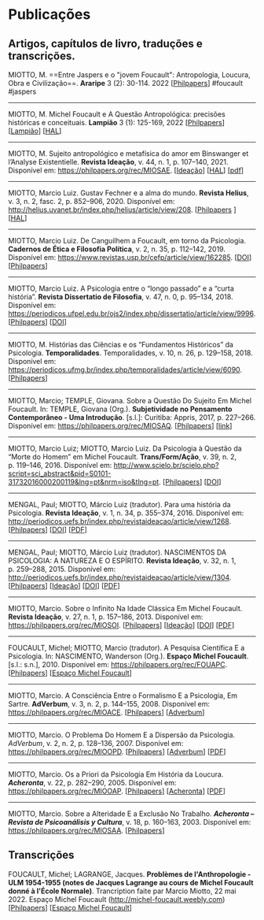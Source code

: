 # Publicações

## Artigos, capítulos de livro, traduções e transcrições.

MIOTTO, M. ==Entre Jaspers e o "jovem Foucault": Antropologia, Loucura, Obra e Civilização==. **Araripe** 3 (2): 30-114. 2022 [[Philpapers](https://philpapers.org/rec/MIOEJE)] #foucault #jaspers

---

MIOTTO, M. Michel Foucault e A Questão Antropológica: precisões históricas e conceituais. **Lampião** 3 (1): 125-169, 2022 [[Philpapers](https://philpapers.org/rec/MIOMFE)] [[Lampião](https://www.seer.ufal.br/index.php/lampiao/article/view/15622)]  [[HAL](https://hal.science/hal-04119186)]

---

MIOTTO, M. Sujeito antropológico e metafísica do amor em Binswanger et l’Analyse Existentielle. **Revista Ideação**, v. 44, n. 1, p. 107–140, 2021. Disponível em: <https://philpapers.org/rec/MIOSAE>. [[Ideação](http://periodicos.uefs.br/index.php/revistaideacao/article/view/7649)] [[HAL](https://hal.archives-ouvertes.fr/hal-03480835)] [[pdf](https://askesis.hypotheses.org/files/2021/12/Miotto-Sujeito-antropologico-e-metafisica-do-amor-em-Binswanger-et-l-Analyse-Existentielle.pdf)]

---

MIOTTO, Marcio Luiz. Gustav Fechner e a alma do mundo. **Revista Helius**, v. 3, n. 2, fasc. 2, p. 852–906, 2020. Disponível em: <http://helius.uvanet.br/index.php/helius/article/view/208>. [[Philpapers](https://philpapers.org/rec/MIOGFE) ] [[HAL](https://hal.archives-ouvertes.fr/hal-03182830)]

---

MIOTTO, Marcio Luiz. De Canguilhem a Foucault, em torno da Psicologia. **Cadernos de Ética e Filosofia Política**, v. 2, n. 35, p. 112–142, 2019. Disponível em: <https://www.revistas.usp.br/cefp/article/view/162285>. [[DOI](https://doi.org/10.11606/issn.1517-0128.v2i35p112-142)] [[Philpapers](https://philpapers.org/rec/MIODCA)]

---

MIOTTO, Marcio Luiz. A Psicologia entre o “longo passado” e a “curta história”. **Revista Dissertatio de Filosofia**, v. 47, n. 0, p. 95–134, 2018. Disponível em: <https://periodicos.ufpel.edu.br/ojs2/index.php/dissertatio/article/view/9996>. [[Philpapers](https://philpapers.org/rec/LUIAPE)] [[DOI](http://dx.doi.org/10.15210/dissertatio.v47i0.9996)]

---

MIOTTO, M. Histórias das Ciências e os “Fundamentos Históricos” da Psicologia. **Temporalidades**. Temporalidades, v. 10, n. 26, p. 129–158, 2018. Disponível em: <https://periodicos.ufmg.br/index.php/temporalidades/article/view/6090>. [[Philpapers](https://philpapers.org/rec/LUIHDC)]

---

MIOTTO, Marcio; TEMPLE, Giovana. Sobre a Questão Do Sujeito Em Michel Foucault. In: TEMPLE, Giovana (Org.). **Subjetividade no Pensamento Contemporâneo - Uma Introdução**. [s.l.]: Curitiba: Appris, 2017, p. 227–266. Disponível em: <https://philpapers.org/rec/MIOSAQ>. [[Philpapers](https://philpapers.org/rec/MIOSAQ)] [[link](https://www.editoraappris.com.br/produto/1947-subjetividade-no-pensamento-do-sculo-xx-uma-introduo)]

---

MIOTTO, Marcio Luiz; MIOTTO, Marcio Luiz. Da Psicologia à Questão da “Morte do Homem” em Michel Foucault. **Trans/Form/Ação**, v. 39, n. 2, p. 119–146, 2016. Disponível em: <http://www.scielo.br/scielo.php?script=sci_abstract&pid=S0101-31732016000200119&lng=pt&nrm=iso&tlng=pt>. [[Philpapers](https://philpapers.org/rec/MIODP)] [[DOI](http://dx.doi.org/10.1590/s0101-31732016000200007)]

---

MENGAL, Paul; MIOTTO, Márcio Luiz (tradutor). Para uma história da Psicologia. **Revista Ideação**, v. 1, n. 34, p. 355–374, 2016. Disponível em: <http://periodicos.uefs.br/index.php/revistaideacao/article/view/1268>. [[Philpapers](https://philpapers.org/rec/MENPUH)] [[DOI](http://dx.doi.org/10.13102/ideac.v1i34.1268)] [[PDF](https://askesis.hypotheses.org/mengal-para-uma-historia-da-psicologia-miotto-trad-ideacao-n34_jul_dez2016)]

---

MENGAL, Paul; MIOTTO, Márcio Luiz (tradutor). NASCIMENTOS DA PSICOLOGIA: A NATUREZA E O ESPÍRITO. **Revista Ideação**, v. 32, n. 1, p. 259–288, 2015. Disponível em: <http://periodicos.uefs.br/index.php/revistaideacao/article/view/1304>. [[Philpapers](https://philpapers.org/rec/MENNDP-3)] [[Ideação](http://periodicos.uefs.br/index.php/revistaideacao/article/view/1304)] [[DOI](http://dx.doi.org/10.13102/ideac.v1i32.1304)] [[PDF](https://askesis.hypotheses.org/files/2020/11/Mengal-Nascimentos-da-Psicologia-A-Natureza-e-o-Espirito-Miotto-tradutor.pdf)]

---

MIOTTO, Marcio. Sobre o Infinito Na Idade Clássica Em Michel Foucault. **Revista Ideação**, v. 27, n. 1, p. 157–186, 2013. Disponível em: <https://philpapers.org/rec/MIOSOI>. [[Philpapers](https://philpapers.org/rec/MIOSOI)] [[Ideação](http://periodicos.uefs.br/index.php/revistaideacao/issue/view/55)] [[DOI](http://dx.doi.org/10.13102/ideac.v1i27)] [[PDF](https://askesis.hypotheses.org/files/2020/11/Miotto-Sobre-o-infinito-na-Idade-Classica-em-Michel-Foucault-Ideacao-27-2013.pdf)]

---

FOUCAULT, Michel; MIOTTO, Marcio (tradutor). A Pesquisa Científica E a Psicologia. In: NASCIMENTO, Wanderson (Org.). **Espaço Michel Foucault**. [s.l.: s.n.], 2010. Disponível em: <https://philpapers.org/rec/FOUAPC>. [[Philpapers](https://philpapers.org/rec/FOUAPC)] [[Espaço Michel Foucault](http://michel-foucault.weebly.com/textos.html)]

---

MIOTTO, Marcio. A Consciência Entre o Formalismo E a Psicologia, Em Sartre. **AdVerbum**, v. 3, n. 2, p. 144–155, 2008. Disponível em: <https://philpapers.org/rec/MIOACE>. [[Philpapers](https://philpapers.org/rec/MIOACE)] [[Adverbum](http://www.psicanaliseefilosofia.com.br/adverbum/artigospublicados.html)]

---

MIOTTO, Marcio. O Problema Do Homem E a Dispersão da Psicologia. *AdVerbum*, v. 2, n. 2, p. 128–136, 2007. Disponível em: <https://philpapers.org/rec/MIOOPD>. [[Philpapers](https://philpapers.org/rec/MIOOPD)] [[Adverbum](http://geocities.ws/askesis/O%20problema%20do%20Homem%20e%20a%20dispersão%20da%20Psicologia%20AdVerbum%202%20%282%29:%20128-136.%202007.)] [[PDF](https://askesis.hypotheses.org/files/2020/11/Miotto-O-problema-do-Homem-e-a-Dispersao-da-Psicologia-Adverbum-2007.pdf)] 

---

MIOTTO, Marcio. Os a Priori da Psicologia Em História da Loucura. ***Acheronta***, v. 22, p. 282–290, 2005. Disponível em: <https://philpapers.org/rec/MIOOAP>. [[Philpapers](https://philpapers.org/rec/MIOOAP)] [[Acheronta](http://www.acheronta.org/acheronta22/miotto.htm)] [[PDF](https://askesis.hypotheses.org/miotto-os-a-priori-da-psicologia-em-historia-da-loucura-acheronta-22-2005)]

---

MIOTTO, Marcio. Sobre a Alteridade E a Exclusão No Trabalho. ***Acheronta – Revista de Psicoanálisis y Cultura***, v. 18, p. 160–163, 2003. Disponível em: <https://philpapers.org/rec/MIOSAA>. [[Philpapers](https://philpapers.org/rec/MIOSAA)]

## Transcrições

FOUCAULT, Michel; LAGRANGE, Jacques. **Problèmes de l'Anthropologie - ULM 1954-1955 (notes de Jacques Lagrange au cours de Michel Foucault donné à l'École Normale)**. Trancription faite par Marcio Miotto, 22 mai 2022. Espaço Michel Foucault (http://michel-foucault.weebly.com) [[Philpapers](https://philpapers.org/rec/FOUPDL)] [[Espaço Michel Foucault](http://michel-foucault.weebly.com/uploads/1/3/2/1/13213792/foucault___lagrange_-_problemes_de_l_anthropologie.pdf)]


